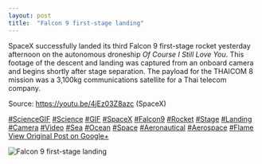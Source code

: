 ```yaml
---
layout: post
title:  "Falcon 9 first-stage landing"
---
```


SpaceX successfully landed its third Falcon 9 first-stage rocket yesterday afternoon on the autonomous droneship _Of Course I Still Love You_. This footage of the descent and landing was captured from an onboard camera and begins shortly after stage separation. The payload for the THAICOM 8 mission was a 3,100kg communications satellite for a Thai telecom company.  
  
Source: <https://youtu.be/4jEz03Z8azc> (SpaceX)  
  
[#ScienceGIF](https://plus.google.com/s/%23ScienceGIF/posts) [#Science](https://plus.google.com/s/%23Science/posts) [#GIF](https://plus.google.com/s/%23GIF/posts) [#SpaceX](https://plus.google.com/s/%23SpaceX/posts) [#Falcon9](https://plus.google.com/s/%23Falcon9/posts) [#Rocket](https://plus.google.com/s/%23Rocket/posts) [#Stage](https://plus.google.com/s/%23Stage/posts) [#Landing](https://plus.google.com/s/%23Landing/posts) [#Camera](https://plus.google.com/s/%23Camera/posts) [#Video](https://plus.google.com/s/%23Video/posts) [#Sea](https://plus.google.com/s/%23Sea/posts) [#Ocean](https://plus.google.com/s/%23Ocean/posts) [#Space](https://plus.google.com/s/%23Space/posts) [#Aeronautical](https://plus.google.com/s/%23Aeronautical/posts) [#Aerospace](https://plus.google.com/s/%23Aerospace/posts) [#Flame](https://plus.google.com/s/%23Flame/posts)
[View Original Post on Google+](https://plus.google.com/+ColinSullender/posts/ReMY4YM8arC)

![Falcon 9 first-stage landing](/assets/img/2016-05-28-Falcon-9-firststage-landing.gif)
